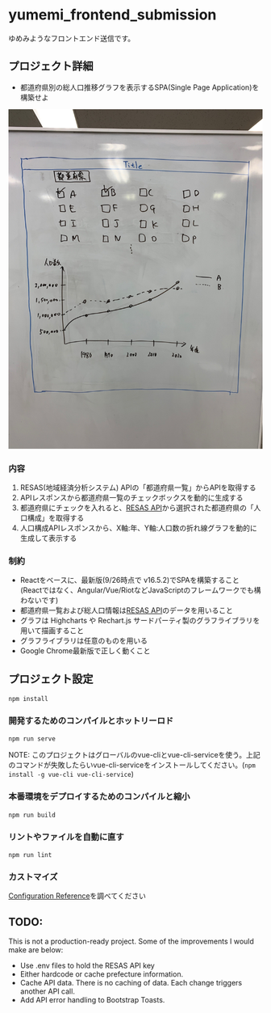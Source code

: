 # yumemi_frontend_submission

ゆめみようなフロントエンド送信です。

## プロジェクト詳細

* 都道府県別の総人口推移グラフを表示するSPA(Single Page Application)を構築せよ

![UI specifications](frontend_wireframe.jpg)

### 内容
1. RESAS(地域経済分析システム) APIの「都道府県一覧」からAPIを取得する
2. APIレスポンスから都道府県一覧のチェックボックスを動的に生成する
3. 都道府県にチェックを入れると、[RESAS API](https://opendata.resas-portal.go.jp/docs/api/v1/index.html)から選択された都道府県の「人口構成」を取得する
4. 人口構成APIレスポンスから、X軸:年、Y軸:人口数の折れ線グラフを動的に生成して表示する

### 制約
* Reactをベースに、最新版(9/26時点で v16.5.2)でSPAを構築すること (Reactではなく、Angular/Vue/RiotなどJavaScriptのフレームワークでも構わないです)
* 都道府県一覧および総人口情報は[RESAS API](https://opendata.resas-portal.go.jp/docs/api/v1/index.html)のデータを用いること
* グラフは Highcharts や Rechart.js サードパーティ製のグラフライブラリを用いて描画すること
* グラフライブラリは任意のものを用いる
* Google Chrome最新版で正しく動くこと

## プロジェクト設定
```
npm install
```

### 開発するためのコンパイルとホットリーロド
```
npm run serve
```

NOTE: このプロジェクトはグローバルのvue-cliとvue-cli-serviceを使う。上記のコマンドが失敗したらいvue-cli-serviceをインストールしてください。(`npm install -g vue-cli vue-cli-service`)

### 本番環境をデプロイするためのコンパイルと縮小
```
npm run build
```

### リントやファイルを自動に直す
```
npm run lint
```

### カストマイズ
[Configuration Reference](https://cli.vuejs.org/config/)を調べてください


## TODO:

This is not a production-ready project. Some of the improvements I would make are below:

* Use .env files to hold the RESAS API key
* Either hardcode or cache prefecture information.
* Cache API data. There is no caching of data. Each change triggers another API call.
* Add API error handling to Bootstrap Toasts.
